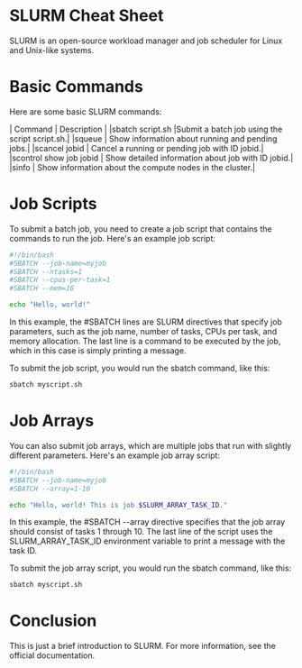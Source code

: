 # SLURM Cheat Sheet
SLURM is an open-source workload manager and job scheduler for Linux and Unix-like systems.

# Basic Commands
Here are some basic SLURM commands:

| Command |	Description |
|sbatch script.sh	|Submit a batch job using the script script.sh.|
|squeue	| Show information about running and pending jobs.|
|scancel jobid	| Cancel a running or pending job with ID jobid.|
|scontrol show job jobid	| Show detailed information about job with ID jobid.|
|sinfo	| Show information about the compute nodes in the cluster.|

# Job Scripts
To submit a batch job, you need to create a job script that contains the commands to run the job. Here's an example job script:

```bash
#!/bin/bash
#SBATCH --job-name=myjob
#SBATCH --ntasks=1
#SBATCH --cpus-per-task=1
#SBATCH --mem=1G

echo "Hello, world!"
```
In this example, the #SBATCH lines are SLURM directives that specify job parameters, such as the job name, number of tasks, CPUs per task, and memory allocation. The last line is a command to be executed by the job, which in this case is simply printing a message.

To submit the job script, you would run the sbatch command, like this:

```bash
sbatch myscript.sh
```

# Job Arrays
You can also submit job arrays, which are multiple jobs that run with slightly different parameters. Here's an example job array script:

```bash
#!/bin/bash
#SBATCH --job-name=myjob
#SBATCH --array=1-10

echo "Hello, world! This is job $SLURM_ARRAY_TASK_ID."
```

In this example, the #SBATCH --array directive specifies that the job array should consist of tasks 1 through 10. The last line of the script uses the SLURM_ARRAY_TASK_ID environment variable to print a message with the task ID.

To submit the job array script, you would run the sbatch command, like this:

```bash
sbatch myscript.sh
```

# Conclusion
This is just a brief introduction to SLURM. For more information, see the official documentation.



